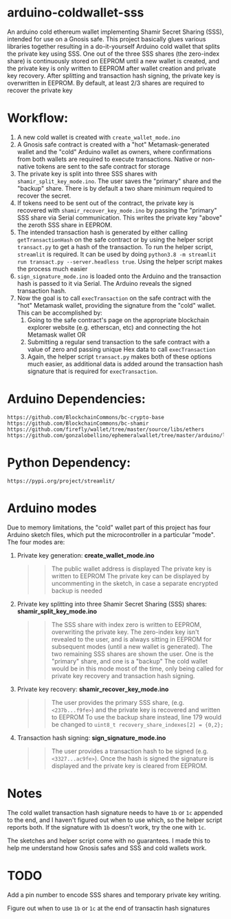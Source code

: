 # arduino-coldwallet-sss
An arduino cold ethereum wallet implementing Shamir Secret Sharing (SSS), intended for use on a Gnosis safe. This project basically glues various libraries together resulting in a do-it-yourself Arduino cold wallet that splits the private key using SSS. One out of the three SSS shares (the zero-index share) is continuously stored on EEPROM until a new wallet is created, and the private key is only written to EEPROM after wallet creation and private key recovery. After splitting and transaction hash signing, the private key is overwritten in EEPROM. By default, at least 2/3 shares are required to recover the private key

# Workflow: 

  1) A new cold wallet is created with `create_wallet_mode.ino`
  2) A Gnosis safe contract is created with a "hot" Metamask-generated wallet and the "cold" Arduino wallet as owners, where confirmations from both wallets are required to execute transactions. Native or non-native tokens are sent to the safe contract for storage
  3) The private key is split into three SSS shares with `shamir_split_key_mode.ino`. The user saves the "primary" share and the "backup" share. There is by default a two share minimum required to recover the secret. 
  4) If tokens need to be sent out of the contract, the private key is recovered with `shamir_recover_key_mode.ino` by passing the "primary" SSS share via Serial communication. This writes the private key "above" the zeroth SSS share in EEPROM. 
  5) The intended transaction hash is generated by either calling `getTransactionHash` on the safe contract or by using the helper script `transact.py` to get a hash of the transaction. To run the helper script, `streamlit` is required. It can be used by doing `python3.8 -m streamlit run transact.py --server.headless true`. Using the helper script makes the process much easier
  6) `sign_signature_mode.ino` is loaded onto the Arduino and the transaction hash is passed to it via Serial. The Arduino reveals the signed transaction hash. 
  7)  Now the goal is to call `execTransaction` on the safe contract with the "hot" Metamask wallet, providing the signature from the "cold" wallet. This can be accomplished by:
      1)  Going to the safe contract's page on the appropriate blockchain explorer website (e.g. etherscan, etc) and connecting the hot Metamask wallet OR
      2)  Submitting a regular send transaction to the safe contract with a value of zero and passing unique Hex data to call `execTransaction`
      3)  Again, the helper script `transact.py` makes both of these options much easier, as additional data is added around the transaction hash signature that is required for `execTransaction`. 
    

# Arduino Dependencies:

    https://github.com/BlockchainCommons/bc-crypto-base
    https://github.com/BlockchainCommons/bc-shamir
    https://github.com/firefly/wallet/tree/master/source/libs/ethers
    https://github.com/gonzalobellino/ephemeralwallet/tree/master/arduino/libraries/entropy

# Python Dependency:

    https://pypi.org/project/streamlit/

# Arduino modes

Due to memory limitations, the "cold" wallet part of this project has four Arduino sketch files, which put the microcontroller in a particular "mode". The four modes are:

  1) Private key generation: **create_wallet_mode.ino**
      >> The public wallet address is displayed
      >> The private key is written to EEPROM
      >> The private key can be displayed by uncommenting in the sketch, in case a separate encrypted backup is needed
  3) Private key splitting into three Shamir Secret Sharing (SSS) shares: **shamir_split_key_mode.ino**
      >> The SSS share with index zero is written to EEPROM, overwriting the private key. The zero-index key isn't revealed to the user, and is always sitting in EEPROM for subsequent modes (until a new wallet is generated).
      >> The two remaining SSS shares are shown the user. One is the "primary" share, and one is a "backup"
      >> The cold wallet would be in this mode most of the time, only being called for private key recovery and transaction hash signing. 
  4) Private key recovery: **shamir_recover_key_mode.ino**
      >> The user provides the primary SSS share, (e.g. `<237b...f9fe>`) and the private key is recovered and written to EEPROM
      >> To use the backup share instead, line 179 would be changed to `uint8_t recovery_share_indexes[2] = {0,2};`
  5) Transaction hash signing: **sign_signature_mode.ino**
      >> The user provides a transaction hash to be signed (e.g. `<3327...ac9fe>`). Once the hash is signed the signature is displayed and the private key is cleared from EEPROM. 

# Notes

The cold wallet transaction hash signature needs to have `1b` or `1c`  appended to the end, and I haven't figured out when to use which, so the helper script reports both. If the signature with `1b` doesn't work, try the one with `1c`. 

The sketches and helper script come with no guarantees. I made this to help me understand how Gnosis safes and SSS and cold wallets work.

# TODO

Add a pin number to encode SSS shares and temporary private key writing. 

Figure out when to use `1b` or `1c` at the end of transactin hash signatures
